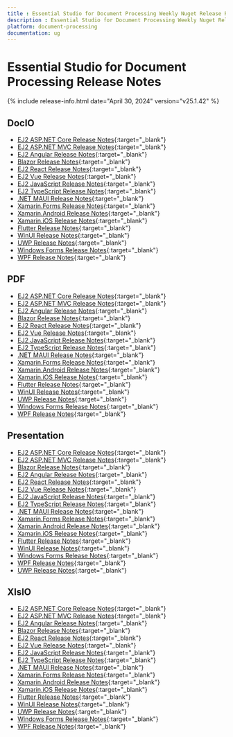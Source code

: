 ```yaml
---
title : Essential Studio for Document Processing Weekly Nuget Release Release Notes  
description : Essential Studio for Document Processing Weekly Nuget Release Release Notes  
platform: document-processing
documentation: ug
---
```


# Essential Studio for Document Processing  Release Notes  

{% include release-info.html date="April 30, 2024" version="v25.1.42" %} 


## DocIO

* [EJ2 ASP.NET Core Release Notes](https://ej2.syncfusion.com/aspnetcore/documentation/release-notes/25.1.42#docio){:target="_blank"}
* [EJ2 ASP.NET MVC Release Notes](https://ej2.syncfusion.com/aspnetmvc/documentation/release-notes/25.1.42#docio){:target="_blank"}
* [EJ2 Angular Release Notes](https://ej2.syncfusion.com/angular/documentation/release-notes/25.1.42#docio){:target="_blank"}
* [Blazor Release Notes](https://blazor.syncfusion.com/documentation/release-notes/25.1.42#docio){:target="_blank"}
* [EJ2 React Release Notes](https://ej2.syncfusion.com/react/documentation/release-notes/25.1.42#docio){:target="_blank"}
* [EJ2 Vue  Release Notes](https://ej2.syncfusion.com/vue/documentation/release-notes/25.1.42#docio){:target="_blank"}
* [EJ2 JavaScript Release Notes](https://ej2.syncfusion.com/javascript/documentation/release-notes/25.1.42#docio){:target="_blank"}
* [EJ2 TypeScript Release Notes](https://ej2.syncfusion.com/documentation/release-notes/25.1.42#docio){:target="_blank"}
* [.NET MAUI Release Notes](/maui/release-notes/v25.1.42#docio){:target="_blank"}
* [Xamarin.Forms Release Notes](/xamarin/release-notes/v25.1.42#docio){:target="_blank"}
* [Xamarin.Android Release Notes](/xamarin-android/release-notes/v25.1.42#docio){:target="_blank"}
* [Xamarin.iOS Release Notes](/xamarin-ios/release-notes/v25.1.42#docio){:target="_blank"}
* [Flutter Release Notes](/flutter/release-notes/v25.1.42#docio){:target="_blank"}
* [WinUI Release Notes](/winui/release-notes/v25.1.42#docio){:target="_blank"}
* [UWP Release Notes](/uwp/release-notes/v25.1.42#docio){:target="_blank"}
* [Windows Forms Release Notes](/windowsforms/release-notes/v25.1.42#docio){:target="_blank"}
* [WPF Release Notes](/wpf/release-notes/v25.1.42#docio){:target="_blank"}



## PDF

* [EJ2 ASP.NET Core Release Notes](https://ej2.syncfusion.com/aspnetcore/documentation/release-notes/25.1.42#pdf){:target="_blank"}
* [EJ2 ASP.NET MVC Release Notes](https://ej2.syncfusion.com/aspnetmvc/documentation/release-notes/25.1.42#pdf){:target="_blank"}
* [EJ2 Angular Release Notes](https://ej2.syncfusion.com/angular/documentation/release-notes/25.1.42#pdf){:target="_blank"}
* [Blazor Release Notes](https://blazor.syncfusion.com/documentation/release-notes/25.1.42#pdf){:target="_blank"}
* [EJ2 React Release Notes](https://ej2.syncfusion.com/react/documentation/release-notes/25.1.42#pdf){:target="_blank"}
* [EJ2 Vue  Release Notes](https://ej2.syncfusion.com/vue/documentation/release-notes/25.1.42#pdf){:target="_blank"}
* [EJ2 JavaScript Release Notes](https://ej2.syncfusion.com/javascript/documentation/release-notes/25.1.42#pdf){:target="_blank"}
* [EJ2 TypeScript Release Notes](https://ej2.syncfusion.com/documentation/release-notes/25.1.42#pdf){:target="_blank"}
* [.NET MAUI Release Notes](/maui/release-notes/v25.1.42#pdf){:target="_blank"}
* [Xamarin.Forms Release Notes](/xamarin/release-notes/v25.1.42#pdf){:target="_blank"}
* [Xamarin.Android Release Notes](/xamarin-android/release-notes/v25.1.42#pdf){:target="_blank"}
* [Xamarin.iOS Release Notes](/xamarin-ios/release-notes/v25.1.42#pdf){:target="_blank"}
* [Flutter Release Notes](/flutter/release-notes/v25.1.42#pdf){:target="_blank"}
* [WinUI Release Notes](/winui/release-notes/v25.1.42#pdf){:target="_blank"}
* [UWP Release Notes](/uwp/release-notes/v25.1.42#pdf){:target="_blank"}
* [Windows Forms Release Notes](/windowsforms/release-notes/v25.1.42#pdf){:target="_blank"}
* [WPF Release Notes](/wpf/release-notes/v25.1.42#pdf){:target="_blank"}


## Presentation

* [EJ2 ASP.NET Core Release Notes](https://ej2.syncfusion.com/aspnetcore/documentation/release-notes/25.1.42#presentation){:target="_blank"}
* [EJ2 ASP.NET MVC Release Notes](https://ej2.syncfusion.com/aspnetmvc/documentation/release-notes/25.1.42#presentation){:target="_blank"}
* [Blazor Release Notes](https://blazor.syncfusion.com/documentation/release-notes/25.1.42#presentation){:target="_blank"}
* [EJ2 Angular Release Notes](https://ej2.syncfusion.com/angular/documentation/release-notes/25.1.42#presentation){:target="_blank"}
* [EJ2 React Release Notes](https://ej2.syncfusion.com/react/documentation/release-notes/25.1.42#presentation){:target="_blank"}
* [EJ2 Vue  Release Notes](https://ej2.syncfusion.com/vue/documentation/release-notes/25.1.42#presentation){:target="_blank"}
* [EJ2 JavaScript Release Notes](https://ej2.syncfusion.com/javascript/documentation/release-notes/25.1.42#presentation){:target="_blank"}
* [EJ2 TypeScript Release Notes](https://ej2.syncfusion.com/documentation/release-notes/25.1.42#presentation){:target="_blank"}
* [.NET MAUI Release Notes](/maui/release-notes/v25.1.42#presentation){:target="_blank"}
* [Xamarin.Forms Release Notes](/xamarin/release-notes/v25.1.42#presentation){:target="_blank"}
* [Xamarin.Android Release Notes](/xamarin-android/release-notes/v25.1.42#presentation){:target="_blank"}
* [Xamarin.iOS Release Notes](/xamarin-ios/release-notes/v25.1.42#presentation){:target="_blank"}
* [Flutter Release Notes](/flutter/release-notes/v25.1.42#presentation){:target="_blank"}
* [WinUI Release Notes](/winui/release-notes/v25.1.42#presentation){:target="_blank"}
* [Windows Forms Release Notes](/windowsforms/release-notes/v25.1.42#presentation){:target="_blank"}
* [WPF Release Notes](/wpf/release-notes/v25.1.42#presentation){:target="_blank"}
* [UWP Release Notes](/uwp/release-notes/v25.1.42#presentation){:target="_blank"}



## XlsIO

* [EJ2 ASP.NET Core Release Notes](https://ej2.syncfusion.com/aspnetcore/documentation/release-notes/25.1.42#xlsio){:target="_blank"}
* [EJ2 ASP.NET MVC Release Notes](https://ej2.syncfusion.com/aspnetmvc/documentation/release-notes/25.1.42#xlsio){:target="_blank"}
* [EJ2 Angular Release Notes](https://ej2.syncfusion.com/angular/documentation/release-notes/25.1.42#xlsio){:target="_blank"}
* [Blazor Release Notes](https://blazor.syncfusion.com/documentation/release-notes/25.1.42#xlsio){:target="_blank"}
* [EJ2 React Release Notes](https://ej2.syncfusion.com/react/documentation/release-notes/25.1.42#xlsio){:target="_blank"}
* [EJ2 Vue  Release Notes](https://ej2.syncfusion.com/vue/documentation/release-notes/25.1.42#xlsio){:target="_blank"}
* [EJ2 JavaScript Release Notes](https://ej2.syncfusion.com/javascript/documentation/release-notes/25.1.42#xlsio){:target="_blank"}
* [EJ2 TypeScript Release Notes](https://ej2.syncfusion.com/documentation/release-notes/25.1.42#xlsio){:target="_blank"}
* [.NET MAUI Release Notes](/maui/release-notes/v25.1.42#xlsio){:target="_blank"}
* [Xamarin.Forms Release Notes](/xamarin/release-notes/v25.1.42#xlsio){:target="_blank"}
* [Xamarin.Android Release Notes](/xamarin-android/release-notes/v25.1.42#xlsio){:target="_blank"}
* [Xamarin.iOS Release Notes](/xamarin-ios/release-notes/v25.1.42#xlsio){:target="_blank"}
* [Flutter Release Notes](/flutter/release-notes/v25.1.42#xlsio){:target="_blank"}
* [WinUI Release Notes](/winui/release-notes/v25.1.42#xlsio){:target="_blank"}
* [UWP Release Notes](/uwp/release-notes/v25.1.42#xlsio){:target="_blank"}
* [Windows Forms Release Notes](/windowsforms/release-notes/v25.1.42#xlsio){:target="_blank"}
* [WPF Release Notes](/wpf/release-notes/v25.1.42#xlsio){:target="_blank"}


